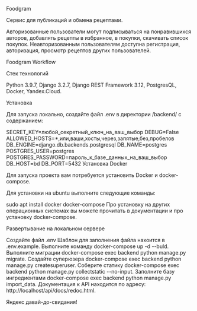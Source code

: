 Foodgram

Cервис для публикаций и обмена рецептами.

Авторизованные пользователи могут подписываться на понравившихся авторов, добавлять рецепты в избранное, в покупки, скачивать список покупок. Неавторизованным пользователям доступна регистрация, авторизация, просмотр рецептов других пользователей.

Foodgram Workflow

Стек технологий

Python 3.9.7, Django 3.2.7, Django REST Framework 3.12, PostgresQL, Docker, Yandex.Cloud.

Установка

Для запуска локально, создайте файл .env в директории /backend/ с содержанием:

SECRET_KEY=любой_секретный_ключ_на_ваш_выбор
DEBUG=False
ALLOWED_HOSTS=*,или,ваши,хосты,через,запятые,без,пробелов
DB_ENGINE=django.db.backends.postgresql
DB_NAME=postgres
POSTGRES_USER=postgres
POSTGRES_PASSWORD=пароль_к_базе_данных_на_ваш_выбор
DB_HOST=bd
DB_PORT=5432
Установка Docker

Для запуска проекта вам потребуется установить Docker и docker-compose.

Для установки на ubuntu выполните следующие команды:

sudo apt install docker docker-compose
Про установку на других операционных системах вы можете прочитать в документации и про установку docker-compose.

Развертывание на локальном сервере

Создайте файл .env Шаблон для заполнения файла нахоится в .env.example.
Выполните команду docker-compose up -d --buld.
Выполните миграции docker-compose exec backend python manage.py migrate.
Создайте суперюзера docker-compose exec backend python manage.py createsuperuser.
Соберите статику docker-compose exec backend python manage.py collectstatic --no-input.
Заполните базу ингредиентами docker-compose exec backend python manage.py import_data.
Документация к API находится по адресу: http://localhost/api/docs/redoc.html.

Яндекс давай-до-свидания!